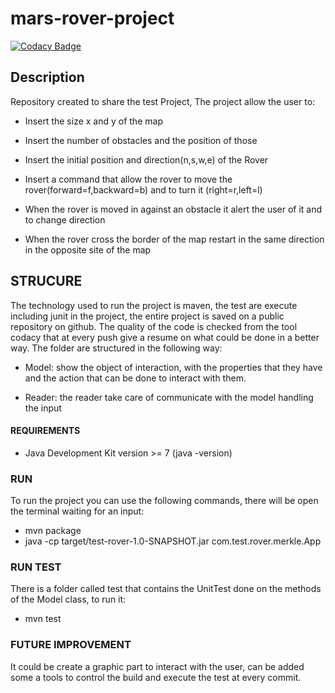 # mars-rover-project
[![Codacy Badge](https://api.codacy.com/project/badge/Grade/329a478efb094c98917a52836d75f1ca)](https://www.codacy.com?utm_source=github.com&amp;utm_medium=referral&amp;utm_content=bisialessandro/wallapop-project&amp;utm_campaign=Badge_Grade)

## Description

Repository created to share the test Project,
The project allow the user to: 

-  Insert the size x and y of the map
 
-  Insert the number of obstacles and the position of those 

-  Insert the initial position and direction(n,s,w,e) of the Rover

-  Insert a command that allow the rover to move the rover(forward=f,backward=b) and 
to turn it (right=r,left=l)

-  When the rover is moved in against an obstacle it alert the user of it and to change direction

-  When the rover cross the border of the map restart in the same direction in the opposite site of the map

## STRUCURE 

The technology used to run the project is maven, the test are execute including junit in the project, the entire project is saved on a public repository on github.
The quality of the code is checked from the tool codacy that at every push give a resume on what could be done in a better way.
The folder are structured in the following way: 

-  Model: show the object of interaction, with the properties that they have and the action that can be done to interact with them.

-  Reader: the reader take care of communicate with the model handling the input


#### REQUIREMENTS

-  Java Development Kit version >= 7 (java -version)

### RUN 

 To run the project you can use the following commands, there will be open the terminal waiting for an input:
 
 -  mvn package
 -  java -cp target/test-rover-1.0-SNAPSHOT.jar com.test.rover.merkle.App

### RUN TEST

There is a folder called test that contains the UnitTest done on 
the methods of the Model class, to run it:

-  mvn test 

### FUTURE IMPROVEMENT

It could be create a graphic part to interact with the user, 
can be added some a tools to control the build and execute the test at every commit. 
